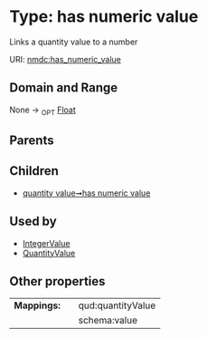 
# Type: has numeric value


Links a quantity value to a number

URI: [nmdc:has_numeric_value](https://microbiomedata/meta/has_numeric_value)


## Domain and Range

None ->  <sub>OPT</sub> [Float](types/Float.md)

## Parents


## Children

 *  [quantity value➞has numeric value](quantity_value_has_numeric_value.md)

## Used by

 * [IntegerValue](IntegerValue.md)
 * [QuantityValue](QuantityValue.md)

## Other properties

|  |  |  |
| --- | --- | --- |
| **Mappings:** | | qud:quantityValue |
|  | | schema:value |

